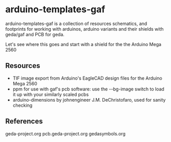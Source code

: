 arduino-templates-gaf
=====================
arduino-templates-gaf is a collection of resources schematics, and footprints for working with arduinos, arduino variants and their shields with geda/gaf and PCB for geda.  

Let's see where this goes and start with a shield for the the Arduino Mega 2560 

Resources 
---------
* TIF image export from Arduino's EagleCAD design files for the Arduino Mega 2560 
* ppm for use with gaf's pcb software:  use the --bg-image switch to load it up
with your similarly scaled pcbs
* arduino-dimensions by johnengineer J.M. DeChristofaro, used for sanity
checking

References
----------
geda-project.org
pcb.geda-project.org
gedasymbols.org

